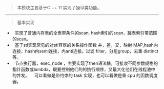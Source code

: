>本模块主要基于C ++ 11 实现了操纵类功能。
* * *
>基本实现
*   实现了普通内存表的全表带条件的scan, hash索引的scan，跳表索引带范围的scan。
*   基于stl实现常见的对stl容器的关系操作函数 并，差，交，映射 MAP,hash内连接，hash内semi连接，内anti连接。过滤 filter，分组group，去重 distinct等。
*   节点执行器，exec_node ，主要实现了then语法糖，可接收不同参数规格的指针函数或lambda，既要控制他们的的执行顺序，又最大化他们在线程池中的并发。
    可以看做是带约束的 task 实现，也可以看做是重 cpu 的函数调度器。
